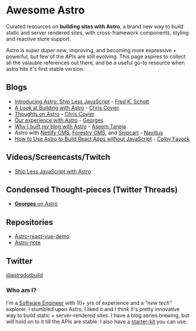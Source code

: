 # Awesome Astro
Curated resources on __building sites with Astro__, a brand new way to build static and server rendered sites, with cross-framework components, styling and reactive store support.

Astro is _super duper new_, improving, and becoming more expressive + powerful, but few of the APIs are still evolving. This page aspires to collect all the valauble references out there, and be a useful go-to resource when astro hits it's first stable version.

## Blogs
- [Introducing Astro: Ship Less JavaScript](https://astro.build/blog/introducing-astro) - [Fred K. Schott](https://twitter.com/FredKSchott)
- [A Look at Building with Astro](https://css-tricks.com/a-look-at-building-with-astro/) - [Chris Coyier](https://twitter.com/chriscoyier)
- [Thoughts on Astro](https://css-tricks.com/newsletter/255-thoughts-on-astro/) - [Chris Coyier](https://twitter.com/chriscoyier)
- [Our experience with Astro](https://divriots.com/blog/our-experience-with-astro/) - [Georges](https://twitter.com/georges_gomes)
- [Why I built my blog with Astro](https://aseemtaneja.com/why-i-built-my-blog-with-astro/) - [Aseem Taneja](https://twitter.com/aseemtaneja)
- Astro with [Netlify CMS](https://navillus.dev/blog/astro-plus-netlify-cms), [Forestry CMS](https://navillus.dev/blog/astro-plus-forestry), and [Snipcart](https://navillus.dev/blog/astro-plus-snipcart) - [Navillus](https://navillus.dev/)
- [How to Use Astro to Build React Apps without JavaScript](https://spacejelly.dev/posts/how-to-use-astro-to-build-react-apps-without-javascript/) - [Colby Fayock](https://twitter.com/colbyfayock)

## Videos/Screencasts/Twitch
- [Ship Less JavaScript with Astro](https://www.learnwithjason.dev/ship-less-javascript-with-astro)

## Condensed Thought-pieces (Twitter Threads)
- [__Georges__ on Astro](https://twitter.com/georges_gomes/status/1380801812656226304)


## Repositories
- [Astro-react-vue-demo](https://github.com/cassidoo/astro-react-vue-demo)
- [Astro-note](https://github.com/one-aalam/astro-note)



## Twitter
[@astrodotbuild](https://twitter.com/astrodotbuild)




### Who am I?
I'm a [Software Engineer](https://github.com/one-aalam) with 10+ yrs of experience and a _"new tech"_ explorer. I stumbled upon Astro, I liked it and I think it's pretty innovative way to build static + server-rendered sites. I have a blog series brewing, but will hold on to it till the APIs are stable. I also have a [starter-kit](https://github.com/one-aalam/astro-note) you can use. 
